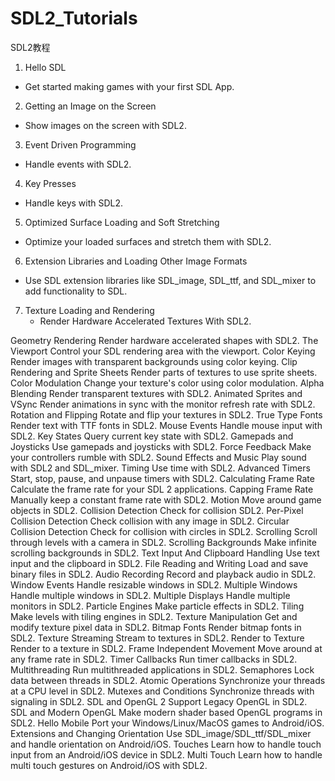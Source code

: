 # SDL2_Tutorials
SDL2教程

1. Hello SDL
  - Get started making games with your first SDL App.

2. Getting an Image on the Screen
  - Show images on the screen with SDL2.

3. Event Driven Programming
  - Handle events with SDL2.

4. Key Presses
  - Handle keys with SDL2.

5. Optimized Surface Loading and Soft Stretching
  - Optimize your loaded surfaces and stretch them with SDL2.

6. Extension Libraries and Loading Other Image Formats
  - Use SDL extension libraries like SDL_image, SDL_ttf, and SDL_mixer to add functionality to SDL.

7. Texture Loading and Rendering
	- Render Hardware Accelerated Textures With SDL2.

Geometry Rendering
	Render hardware accelerated shapes with SDL2.
The Viewport
	Control your SDL rendering area with the viewport.
Color Keying
	Render images with transparent backgrounds using color keying.
Clip Rendering and Sprite Sheets
	Render parts of textures to use sprite sheets.
Color Modulation
	Change your texture's color using color modulation.
Alpha Blending
	Render transparent textures with SDL2.
Animated Sprites and VSync
	Render animations in sync with the monitor refresh rate with SDL2.
Rotation and Flipping
	Rotate and flip your textures in SDL2.
True Type Fonts
	Render text with TTF fonts in SDL2.
Mouse Events
	Handle mouse input with SDL2.
Key States
	Query current key state with SDL2.
Gamepads and Joysticks
	Use gamepads and joysticks with SDL2.
Force Feedback
	Make your controllers rumble with SDL2.
Sound Effects and Music
	Play sound with SDL2 and SDL_mixer.
Timing
	Use time with SDL2.
Advanced Timers
	Start, stop, pause, and unpause timers with SDL2.
Calculating Frame Rate
	Calculate the frame rate for your SDL 2 applications.
Capping Frame Rate
	Manually keep a constant frame rate with SDL2.
Motion
	Move around game objects in SDL2.
Collision Detection
	Check for collision SDL2.
Per-Pixel Collision Detection
	Check collision with any image in SDL2.
Circular Collision Detection
	Check for collision with circles in SDL2.
Scrolling
	Scroll through levels with a camera in SDL2.
Scrolling Backgrounds
	Make infinite scrolling backgrounds in SDL2.
Text Input And Clipboard Handling
	Use text input and the clipboard in SDL2.
File Reading and Writing
	Load and save binary files in SDL2.
Audio Recording
	Record and playback audio in SDL2.
Window Events
	Handle resizable windows in SDL2.
Multiple Windows
	Handle multiple windows in SDL2.
Multiple Displays
	Handle multiple monitors in SDL2.
Particle Engines
	Make particle effects in SDL2.
Tiling
	Make levels with tiling engines in SDL2.
Texture Manipulation
	Get and modify texture pixel data in SDL2.
Bitmap Fonts
	Render bitmap fonts in SDL2.
Texture Streaming
	Stream to textures in SDL2.
Render to Texture
	Render to a texture in SDL2.
Frame Independent Movement
	Move around at any frame rate in SDL2.
Timer Callbacks
	Run timer callbacks in SDL2.
Multithreading
	Run multithreaded applications in SDL2.
Semaphores
	Lock data between threads in SDL2.
Atomic Operations
	Synchronize your threads at a CPU level in SDL2.
Mutexes and Conditions
	Synchronize threads with signaling in SDL2.
SDL and OpenGL 2
	Support Legacy OpenGL in SDL2.
SDL and Modern OpenGL
	Make modern shader based OpenGL programs in SDL2.
Hello Mobile
	Port your Windows/Linux/MacOS games to Android/iOS.
Extensions and Changing Orientation
	Use SDL_image/SDL_ttf/SDL_mixer and handle orientation on Android/iOS.
Touches
	Learn how to handle touch input from an Android/iOS device in SDL2.
Multi Touch
	Learn how to handle multi touch gestures on Android/iOS with SDL2. 
